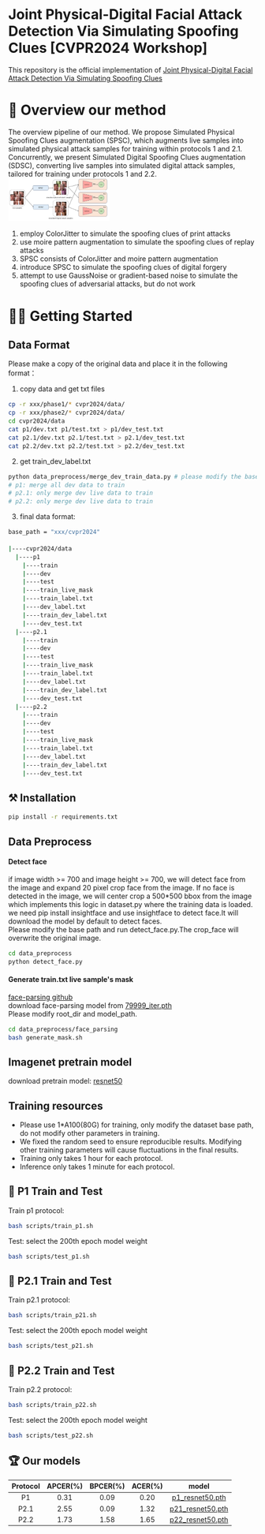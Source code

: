 # Joint Physical-Digital Facial Attack Detection Via Simulating Spoofing Clues [CVPR2024 Workshop]
This repository is the official implementation of [Joint Physical-Digital Facial Attack Detection Via Simulating Spoofing Clues](http://arxiv.org/abs/2404.08450)
# 🤗 Overview our method
The overview pipeline of our method. We propose Simulated Physical Spoofing Clues augmentation (SPSC), which augments live samples into simulated physical attack samples for training within protocols 1 and 2.1. Concurrently, we present Simulated Digital Spoofing Clues augmentation (SDSC), converting live samples into simulated digital attack samples, tailored for training under protocols 1 and 2.2.
<img src="readme_images/pipeline.png" alt="image" style="zoom:20%;" />


1. employ ColorJitter to simulate the spoofing clues of print attacks
2. use moire pattern augmentation to simulate the spoofing clues of replay attacks
3. SPSC consists of ColorJitter and moire pattern augmentation
4. introduce SPSC to simulate the spoofing clues of digital forgery
5. attempt to use GaussNoise or gradient-based noise to simulate the spoofing clues of adversarial attacks, but do not work

# 🏃‍♂️ Getting Started

## Data Format
Please make a copy of the original data and place it in the following format：
1. copy data and get txt files
```bash 
cp -r xxx/phase1/* cvpr2024/data/
cp -r xxx/phase2/* cvpr2024/data/
cd cvpr2024/data
cat p1/dev.txt p1/test.txt > p1/dev_test.txt
cat p2.1/dev.txt p2.1/test.txt > p2.1/dev_test.txt
cat p2.2/dev.txt p2.2/test.txt > p2.2/dev_test.txt
```
2. get train_dev_label.txt
```bash 
python data_preprocess/merge_dev_train_data.py # please modify the base path
# p1: merge all dev data to train
# p2.1: only merge dev live data to train
# p2.2: only merge dev live data to train
```
3. final data format:
```bash
base_path = "xxx/cvpr2024"

|----cvpr2024/data
  |----p1
    |----train
    |----dev
    |----test
    |----train_live_mask
    |----train_label.txt
    |----dev_label.txt
    |----train_dev_label.txt
    |----dev_test.txt
  |----p2.1
    |----train
    |----dev
    |----test
    |----train_live_mask
    |----train_label.txt
    |----dev_label.txt
    |----train_dev_label.txt
    |----dev_test.txt
  |----p2.2
    |----train
    |----dev
    |----test
    |----train_live_mask
    |----train_label.txt
    |----dev_label.txt
    |----train_dev_label.txt
    |----dev_test.txt
```

## ⚒️ Installation
```bash
pip install -r requirements.txt
```

## Data Preprocess
#### Detect face
if image width >= 700 and image height >= 700, we will detect face from the image and expand 20 pixel crop face from the image.
If no face is detected in the image, we will center crop a 500*500 bbox from the image which implements this logic in dataset.py where the training data is loaded.
we need pip install insightface and use insightface to detect face.It will download the model by default to detect faces. 
<br>
Please modify the base path and run detect_face.py.The crop_face will overwrite the original image.
```bash
cd data_preprocess
python detect_face.py
```
#### Generate train.txt live sample's mask
[face-parsing github](https://github.com/zllrunning/face-parsing.PyTorch) <br>
download face-parsing model from [79999_iter.pth](https://drive.google.com/file/d/154JgKpzCPW82qINcVieuPH3fZ2e0P812/view) <br>
Please modify root_dir and model_path.
```bash
cd data_preprocess/face_parsing
bash generate_mask.sh
```
## Imagenet pretrain model
download pretrain model: [resnet50](https://download.pytorch.org/models/resnet50-19c8e357.pth)

## Training resources
- Please use 1*A100(80G) for training, only modify the dataset base path, do not modify other parameters in training.
- We fixed the random seed to ensure reproducible results. Modifying other training parameters will cause fluctuations in the final results.
- Training only takes 1 hour for each protocol. 
- Inference only takes 1 minute for each protocol.

## 🚀  P1 Train and Test
Train p1 protocol:
```bash
bash scripts/train_p1.sh
```
Test: select the 200th epoch model weight
```bash
bash scripts/test_p1.sh
```
## 🚀  P2.1 Train and Test
Train p2.1 protocol:
```bash
bash scripts/train_p21.sh
```
Test: select the 200th epoch model weight
```bash
bash scripts/test_p21.sh
```

## 🚀  P2.2 Train and Test
Train p2.2 protocol:
```bash
bash scripts/train_p22.sh
```
Test: select the 200th epoch model weight
```bash
bash scripts/test_p22.sh
```

## 🏆 Our models

Protocol|APCER(%)|BPCER(%)|ACER(%)|model
:---:|:---:|:---:|:---:|:---:
P1|0.31|0.09|0.20|[p1_resnet50.pth](https://drive.google.com/file/d/1gNUMzaK87CcQlM_aCr7TjU3iLx_2NiBp/view?usp=drive_link)
P2.1|2.55|0.09|1.32|[p21_resnet50.pth](https://drive.google.com/file/d/1pTxdI2uZj1yBSCN64vKs-cQddIZN6rvO/view?usp=drive_link)
P2.2|1.73|1.58|1.65|[p22_resnet50.pth](https://drive.google.com/file/d/1GTAoTmyCbYGws5BV07qUL-iGVvHx_LmF/view?usp=sharing)



